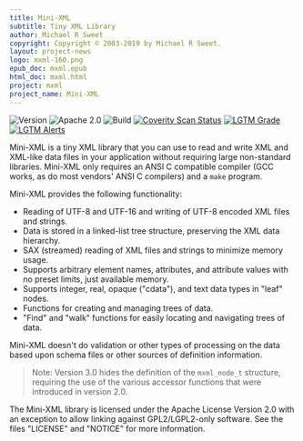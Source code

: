 ```yaml
---
title: Mini-XML
subtitle: Tiny XML Library
author: Michael R Sweet
copyright: Copyright © 2003-2019 by Michael R Sweet.
layout: project-news
logo: mxml-160.png
epub_doc: mxml.epub
html_doc: mxml.html
project: mxml
project_name: Mini-XML
---
```


![Version](https://img.shields.io/github/v/release/michaelrsweet/mxml?include_prereleases)
![Apache 2.0](https://img.shields.io/github/license/michaelrsweet/mxml)
![Build](https://github.com/michaelrsweet/mxml/workflows/Build/badge.svg)
[![Coverity Scan Status](https://img.shields.io/coverity/scan/23959.svg)](https://scan.coverity.com/projects/michaelrsweet-mxml)
[![LGTM Grade](https://img.shields.io/lgtm/grade/cpp/github/michaelrsweet/mxml)](https://lgtm.com/projects/g/michaelrsweet/mxml/context:cpp)
[![LGTM Alerts](https://img.shields.io/lgtm/alerts/github/michaelrsweet/mxml)](https://lgtm.com/projects/g/michaelrsweet/mxml/)

Mini-XML is a tiny XML library that you can use to read and write XML and
XML-like data files in your application without requiring large non-standard
libraries.  Mini-XML only requires an ANSI C compatible compiler (GCC works,
as do most vendors' ANSI C compilers) and a `make` program.

Mini-XML provides the following functionality:

- Reading of UTF-8 and UTF-16 and writing of UTF-8 encoded XML files and
  strings.
- Data is stored in a linked-list tree structure, preserving the XML data
  hierarchy.
- SAX (streamed) reading of XML files and strings to minimize memory usage.
- Supports arbitrary element names, attributes, and attribute values with no
  preset limits, just available memory.
- Supports integer, real, opaque ("cdata"), and text data types in "leaf" nodes.
- Functions for creating and managing trees of data.
- "Find" and "walk" functions for easily locating and navigating trees of data.

Mini-XML doesn't do validation or other types of processing on the data
based upon schema files or other sources of definition information.

> Note: Version 3.0 hides the definition of the `mxml_node_t` structure,
> requiring the use of the various accessor functions that were introduced in
> version 2.0.

The Mini-XML library is licensed under the Apache License Version 2.0 with an
exception to allow linking against GPL2/LGPL2-only software.  See the files
"LICENSE" and "NOTICE" for more information.
